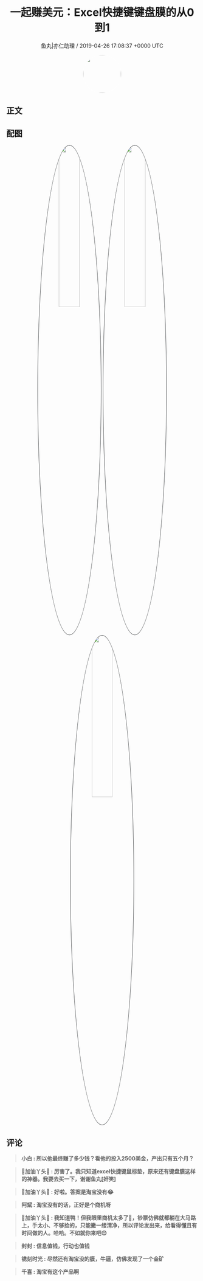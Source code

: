 <h1 align="center">一起赚美元：Excel快捷键键盘膜的从0到1</h1>
<p align="center">
    <a>鱼丸|亦仁助理 / 2019-04-26 17:08:37 &#43;0000 UTC</a>
</p>

<div align="center">
    <img src="https://images.zsxq.com/FtTHJfWYtR2To4jzwGiUQdhHaRRa?e=1590940799&amp;token=kIxbL07-8jAj8w1n4s9zv64FuZZNEATmlU_Vm6zD:AMY_BShrw-7TP6Fmqq7D-Deyytw=" width="100" height="100" style="border:1px solid;border-radius:50%; color:#ffffff"/>
</div>

## 正文

<div>

</div>

## 配图
<div class="image" align="center">

<img src="https://images.zsxq.com/FnOq9H4cCi72yR9N_Jd-IJxEXtgb?imageMogr2/auto-orient/thumbnail/800x/format/jpg/blur/1x0/quality/75&amp;e=1590940799&amp;token=kIxbL07-8jAj8w1n4s9zv64FuZZNEATmlU_Vm6zD:AJus5OS0-ijALd-DnGYB2tzvSb4=" width="33%" height="33%" style="border:1px solid;border-radius:50%; color:#3c3f41"/>

<img src="https://images.zsxq.com/FscHHsYAoDafCV7WZJz-6vMKjrtU?imageMogr2/auto-orient/thumbnail/800x/format/jpg/blur/1x0/quality/75&amp;e=1590940799&amp;token=kIxbL07-8jAj8w1n4s9zv64FuZZNEATmlU_Vm6zD:KKYi_XZ1mNxkqgCymy6xb4Zmjg4=" width="33%" height="33%" style="border:1px solid;border-radius:50%; color:#3c3f41"/>

<img src="https://images.zsxq.com/FsQ8mY0Jf-DbbBFYHUyQJWz7wbtx?imageMogr2/auto-orient/thumbnail/800x/format/jpg/blur/1x0/quality/75&amp;e=1590940799&amp;token=kIxbL07-8jAj8w1n4s9zv64FuZZNEATmlU_Vm6zD:p_moL0ZIiOOAOjoWHzpFu4K3YFI=" width="33%" height="33%" style="border:1px solid;border-radius:50%; color:#3c3f41"/>

</div>

## 评论

<div align="left">
<div>

<blockquote >
<span> <strong>小白 : 所以他最终赚了多少钱？看他的投入2500美金，产出只有五个月？ </strong></span>
</blockquote>

<blockquote >
<span> <strong>📖加油丫头💝 : 厉害了。我只知道excel快捷键鼠标垫，原来还有键盘膜这样的神器。我要去买一下，谢谢鱼丸[奸笑] </strong></span>
</blockquote>

<blockquote >
<span> <strong>📖加油丫头💝 : 好啦。答案是淘宝没有😂 </strong></span>
</blockquote>

<blockquote >
<span> <strong>阿斌 : 淘宝没有的话，正好是个商机呀 </strong></span>
</blockquote>

<blockquote >
<span> <strong>📖加油丫头💝 : 我知道鸭！但我眼里商机太多了🤣，钞票仿佛就都躺在大马路上，手太小、不够捡的，只能撇一缕清净，所以评论发出来，给看得懂且有时间做的人。哈哈。不如就你来吧😊 </strong></span>
</blockquote>

<blockquote >
<span> <strong>封封 : 信息值钱，行动也值钱 </strong></span>
</blockquote>

<blockquote >
<span> <strong>镌刻时光 : 尽然还有淘宝没的膜，牛逼，仿佛发现了一个金矿 </strong></span>
</blockquote>

<blockquote >
<span> <strong>千喜 : 淘宝有这个产品啊 </strong></span>
</blockquote>

</div>
</div>